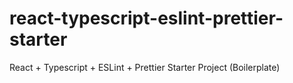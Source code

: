 # react-typescript-eslint-prettier-starter
React + Typescript + ESLint + Prettier Starter Project (Boilerplate)
